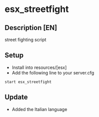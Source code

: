 # esx_streetfight
## Description [EN]
street fighting script

## Setup
* Install into resources/[esx]
* Add the following line to your server.cfg
```
start esx_streetfight
```

## Update 
- Added the Italian language

